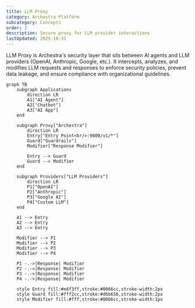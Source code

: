 ```yaml
---
title: LLM Proxy
category: Archestra Platform
subcategory: Concepts
order: 2
description: Secure proxy for LLM provider interactions
lastUpdated: 2025-10-31
---
```


LLM Proxy is Archestra's security layer that sits between AI agents and LLM providers (OpenAI, Anthropic, Google, etc.). It intercepts, analyzes, and modifies LLM requests and responses to enforce security policies, prevent data leakage, and ensure compliance with organizational guidelines.

```mermaid
graph TB
    subgraph Applications
        direction LR
        A1["AI Agent"]
        A2["Chatbot"]
        A3["AI App"]
    end

    subgraph Proxy["Archestra"]
        direction LR
        Entry["Entry Point<br/>:9000/v1/*"]
        Guard["Guardrails"]
        Modifier["Response Modifier"]

        Entry --> Guard
        Guard --> Modifier
    end

    subgraph Providers["LLM Providers"]
        direction LR
        P1["OpenAI"]
        P2["Anthropic"]
        P3["Google AI"]
        P4["Custom LLM"]
    end

    A1 --> Entry
    A2 --> Entry
    A3 --> Entry

    Modifier --> P1
    Modifier --> P2
    Modifier --> P3
    Modifier --> P4

    P1 -.->|Response| Modifier
    P2 -.->|Response| Modifier
    P3 -.->|Response| Modifier
    P4 -.->|Response| Modifier

    style Entry fill:#e6f3ff,stroke:#0066cc,stroke-width:2px
    style Guard fill:#fff2cc,stroke:#d6b656,stroke-width:2px
    style Modifier fill:#fff,stroke:#0066cc,stroke-width:1px
```
